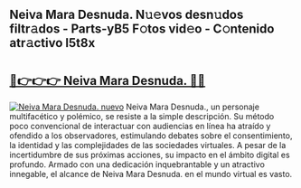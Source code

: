 ## Neiva Mara Desnuda. N𝚞𝚎vos desn𝚞dos filtr𝚊dos - Parts-yB5 F𝚘tos vid𝚎o - C𝚘ntenido atr𝚊ctivo l5t8x

# <h2><a href="http://mb5im1.tromn.icu/?c=Neiva+Mara+Desnuda.">🔗👉👉👉 Neiva Mara Desnuda. 🔗🔗</a></h2>

[![Neiva Mara Desnuda. nuevo](https://i.imgur.com/pEAQMta.gif)](http://mb5im1.tromn.icu/?c=Neiva+Mara+Desnuda.)
Neiva Mara Desnuda., un personaje multifacético y polémico, se resiste a la simple descripción. Su método poco convencional de interactuar con audiencias en línea ha atraído y ofendido a los observadores, estimulando debates sobre el consentimiento, la identidad y las complejidades de las sociedades virtuales. A pesar de la incertidumbre de sus próximas acciones, su impacto en el ámbito digital es profundo. Armado con una dedicación inquebrantable y un atractivo innegable, el alcance de Neiva Mara Desnuda. en el mundo virtual es vasto.
